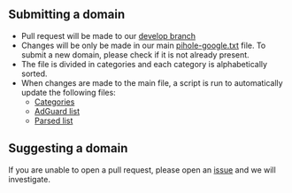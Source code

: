 ## Submitting a domain

- Pull request will be made to our [develop branch](https://github.com/nickspaargaren/no-google/tree/develop)
- Changes will be only be made in our main [pihole-google.txt](https://github.com/nickspaargaren/no-google/blob/master/pihole-google.txt) file. To submit a new domain, please check if it is not already present.
- The file is divided in categories and each category is alphabetically sorted.
- When changes are made to the main file, a script is run to automatically update the following files:
  - [Categories](https://github.com/nickspaargaren/no-google/tree/master/categories)
  - [AdGuard list](https://github.com/nickspaargaren/no-google/blob/master/pihole-google-adguard.txt)
  - [Parsed list](https://github.com/nickspaargaren/no-google/blob/master/google-domains)

## Suggesting a domain
If you are unable to open a pull request, please open an [issue](https://github.com/nickspaargaren/no-google/issues/new/choose) and we will investigate.
